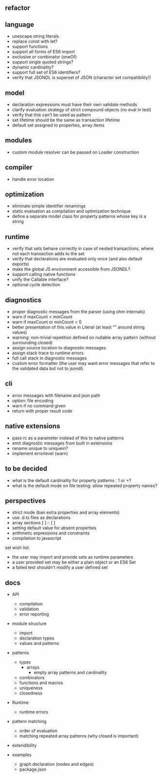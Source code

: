 ## refactor

## language

- unescape string literals
- replace const with let?
- support functions
- support all forms of ES6 import
- exclusive or combinator (oneOf)
- support single quoted strings?
- dynamic cardinality?
- support full set of ES6 identifiers?
- verify that JSONDL is superset of JSON (character set compatibility!)

## model

- declaration expressions must have their own validate methods
- clarify evaluation strategy of strict compound objects (no eval in test)
- verify that this can't be used as pattern
- set lifetime should be the same as transaction lifetime
- default set assigned to properties, array items

## modules

- custom module resolver can be passed on Loader construction

## compiler

- handle error location

## optimization

- eliminate simple identifier renamings
- static evaluation as compilation and optimization technique
- define a separate model class for property patterns whose key is a string 

## runtime

- verify that sets behave correctly in case of nested transactions, where not
  each transaction adds to the set
- verify that declarations are evaluated only once (and also default exports)
- make the global JS environment accessible from JSONDL?
- support calling native functions
- unify the Callable interface?
- optional cycle detection

## diagnostics

- proper diagnostic messages from the parser (using ohm internals)
- warn if maxCount < minCount
- warn if maxCount or minCount < 0
- better presentation of this.value in Literal (at least "" around string values)
- warning: non-trivial repetition defined on nullable array pattern (without surrounding closed)
- assign source location to diagnostic messages
- assign stack trace to runtime errors
- full call stack in diagnostic messages
- custom error formatter (the user may want error messages that refer to the 
  validated data but not to jsondl)

## cli

- error messages with filename and json path
- option: file encoding
- warn if no command given
- return with proper result code

## native extensions

- pass rc as a parameter instead of this to native patterns
- emit diagnostic messages from built in extensions
- rename unique to uniquein?
- implement errorlevel (warn)

## to be decided

- what is the default cardinality for property patterns : 1 or +?
- what is the default mode on file testing: allow repeated property names?

## perspectives

- strict mode (ban extra properties and array elements)
- use .d.ts files as declarations
- array sections [ ] :: [ ]
- setting default value for absent properties
- arithmetic expressions and constraints
- compilation to javascript

set wish list:
- the user may import and provide sets as runtime parameters
- a user provided set may be either a plain object or an ES6 Set
- a failed test shouldn't modify a user defined set

## docs

- API
  - compilation
  - validation
  - error reporting

- module structure
  - import
  - declaration types
  - values and patterns


- patterns
  - types
    - arrays
      - empty array patterns and cardinality  
  - combinators
  - functions and macros
  - uniqueness
  - closedness

- Runtime
  - runtime errors

- pattern matching
  - order of evaluation
  - matching repeated array patterns (why closed is important)

- extendibility

- examples
  - graph declaration (nodes and edges)
  - package.json
